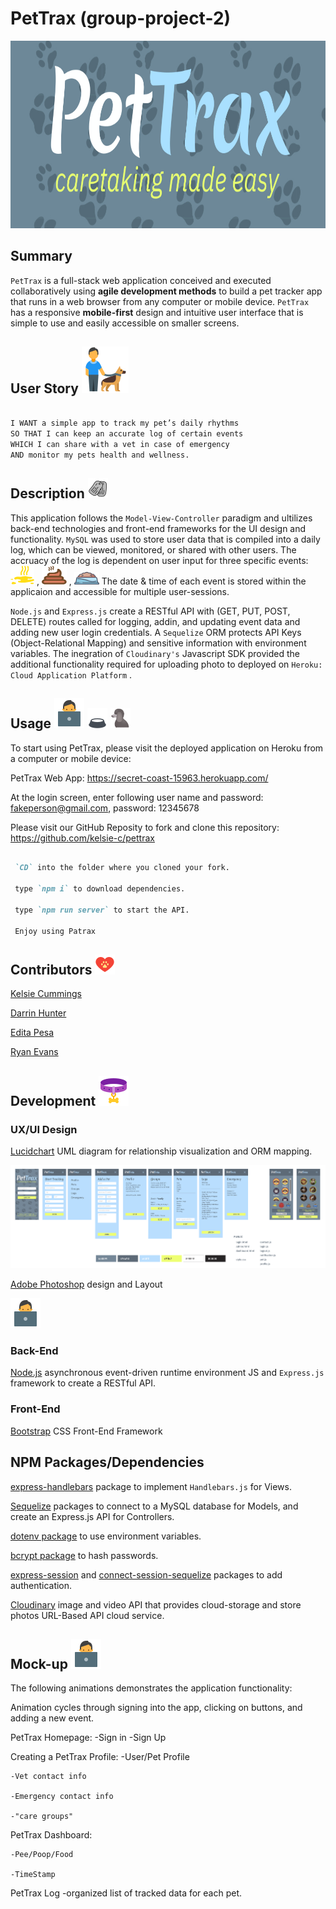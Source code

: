 # PetTrax (group-project-2)


<img src="assets/pettraxlogo.png" width="700" height="300">
     


## Summary  

`PetTrax` is a full-stack web application conceived and executed collaboratively using <b>agile development methods</b> to build a pet tracker app that runs in a web browser from any computer or mobile device. `PetTrax` has a responsive <b>mobile-first</b> design and intuitive user interface that is simple to use and easily accessible on smaller screens.


## User Story      <img src="assets/icons8-man_with_dog.png">

```md  

I WANT a simple app to track my pet’s daily rhythms
SO THAT I can keep an accurate log of certain events 
WHICH I can share with a vet in case of emergency 
AND monitor my pets health and wellness. 

```

## Description <img src="assets/icons8-dog_tag.png">

This application follows the `Model-View-Controller` paradigm and ultilizes back-end technologies and front-end frameworks for the UI design and functionality. `MySQL` was used to store user data that is compiled into a daily log, which can be viewed, monitored, or shared with other users. The accruacy of the log is dependent on user input for three specific events:  <img src="public/img/icons/Pee-icon.png" width="38" height="30"> , <img src="public/img/icons/Poo-icon.png" width="40" height="30"> , <img src="public/img/icons/Food-icon.png" width="40" height="20"> The date & time of each event is stored within the applicaion and accessible for multiple user-sessions. 

`Node.js` and `Express.js` create a RESTful API with (GET, PUT, POST, DELETE) routes called for logging, addin, and updating event data and adding new user login credentials. A `Sequelize` ORM protects API Keys (Object-Relational Mapping) and sensitive information with environment variables. The inegration of `Cloudinary's` Javascript SDK provided the additional functionality required for uploading photo to deployed on `Heroku: Cloud Application Platform` . 
   
## Usage <img src="assets/icons8-working_with_a_laptop.png"> <img src="assets/icons8-empty_dog_bowl.png"> <img src="assets/icons8-poodle.png">

To start using PetTrax, please visit the deployed application on Heroku from a computer or mobile device:

PetTrax Web App:  https://secret-coast-15963.herokuapp.com/ 

At the login screen, enter following user name and password: fakeperson@gmail.com, password: 12345678

Please visit our GitHub Reposity to fork and clone this repository: https://github.com/kelsie-c/pettrax

```md

 `CD` into the folder where you cloned your fork.

 type `npm i` to download dependencies.

 type `npm run server` to start the API.

 Enjoy using Patrax

 ```



## Contributors <img src="assets/icons8-dog_paw_print.png">

[Kelsie Cummings](https://github.com/kelsie-c)

[Darrin Hunter](https://github.com/dishdesigner)

[Edita Pesa](https://github.com/editapesa)

[Ryan Evans](https://github.com/rdevans87)


## Development <img src="assets/icons8-dog_collar.png">

### UX/UI Design

[Lucidchart](https://www.lucidchart.com/pages/) UML diagram for relationship visualization and ORM mapping.

<img src="assets/15-PetTrax-Wireframes-v01.png" width="800">

[Adobe Photoshop](https://www.adobe.com/) design and Layout

<img src="assets/icons8-working_with_a_laptop.png">

### Back-End

[Node.js](https://nodejs.org/en/) asynchronous event-driven runtime environment JS and `Express.js` framework to create a RESTful API.
  

### Front-End

[Bootstrap](https://getbootstrap.com/) CSS Front-End Framework 

## NPM Packages/Dependencies 

[express-handlebars](https://www.npmjs.com/package/express-handlebars) package to implement `Handlebars.js` for Views.

[Sequelize](https://www.npmjs.com/package/sequelize) packages to connect to a MySQL database for Models, and create an Express.js API for Controllers.

[dotenv package](https://www.npmjs.com/package/dotenv) to use environment variables.

[bcrypt package](https://www.npmjs.com/package/bcrypt) to hash passwords.

[express-session](https://www.npmjs.com/package/express-session) and [connect-session-sequelize](https://www.npmjs.com/package/connect-session-sequelize) packages to add authentication.


[Cloudinary](https://cloudinary.com/) image and video API that provides cloud-storage and store photos URL-Based API cloud service.


## Mock-up <img src="assets/icons8-working_with_a_laptop.png">

The following animations demonstrates the application functionality: 


Animation cycles through signing into the app, clicking on buttons, and adding a new event.

PetTrax Homepage:
    -Sign in
    -Sign Up 

Creating a PetTrax Profile:
    -User/Pet Profile

    -Vet contact info 

    -Emergency contact info

    -"care groups"

PetTrax Dashboard:

    -Pee/Poop/Food

    -TimeStamp

PetTrax Log
    -organized list of tracked data for each pet.






